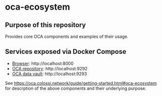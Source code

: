 # oca-ecosystem

## Purpose of this repository

Provides core OCA components and examples of their usage.

## Services exposed via Docker Compose

- [Browser](https://github.com/THCLab/oca-browser): http://localhost:8000
- [OCA repository](https://github.com/THCLab/oca-repository): http://localhost:9292
- [OCA data vault](https://github.com/THCLab/oca-data-vault): http://localhost:9293

See https://oca.colossi.network/guide/getting-started.html#oca-ecosystem for descrption of the above components and their underlying purpose.
